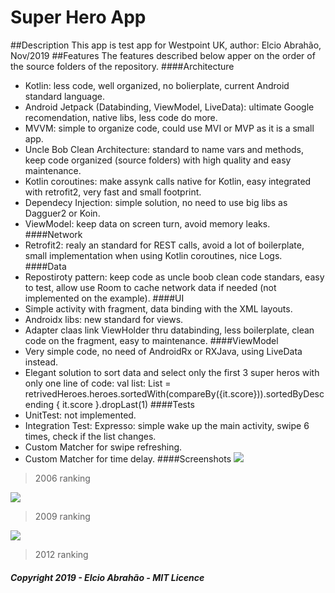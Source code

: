 # Super Hero App
##Description
This app is test app for Westpoint UK, author: Elcio Abrahão, Nov/2019
##Features
The features described below apper on the order of the source folders of the repository.
####Architecture
- Kotlin: less code, well organized, no bolierplate, current Android standard language.
- Android Jetpack (Databinding, ViewModel, LiveData): ultimate Google recomendation, native libs, less code do more.
- MVVM: simple to organize code, could use MVI or MVP as it is a small app.
- Uncle Bob Clean Architecture: standard to name vars and methods, keep code organized (source folders) with high quality and easy maintenance.
- Kotlin coroutines: make assynk calls native for Kotlin, easy integrated with retrofit2, very fast and small footprint.
- Dependecy Injection: simple solution, no need to use big libs as Dagguer2 or Koin.
- ViewModel: keep data on screen turn, avoid memory leaks.
####Network
- Retrofit2: realy an standard for REST calls, avoid a lot of boilerplate, small implementation when using Kotlin coroutines, nice Logs.
####Data
- Repostiroty pattern: keep code as uncle boob clean code standars, easy to test, allow use Room to cache network data if needed (not implemented on the example).
####UI
- Simple activity with fragment, data binding with the XML layouts.
- Androidx libs: new standard for views.
- Adapter claas link ViewHolder thru databinding, less boilerplate, clean code on the fragment, easy to maintenance.
####ViewModel
- Very simple code, no need of AndroidRx or RXJava, using LiveData instead.
- Elegant solution to sort data and select only the first 3 super heros with only one line of code:
            val list: List<Hero> = retrivedHeroes.heroes.sortedWith(compareBy({it.score})).sortedByDescending { it.score }.dropLast(1)
####Tests
- UnitTest: not implemented.
- Integration Test: Expresso: simple wake up the main activity, swipe 6 times, check if the list changes.
- Custom Matcher for swipe refreshing.
- Custom Matcher for time delay.
####Screenshots
![](https://elcioabrahao.github.io/super1.jpg)
> 2006 ranking

![](https://elcioabrahao.github.io/super2.jpg)
> 2009 ranking

![](https://elcioabrahao.github.io/super3.jpg)
> 2012 ranking


##### Copyright 2019 - Elcio Abrahão - MIT Licence
